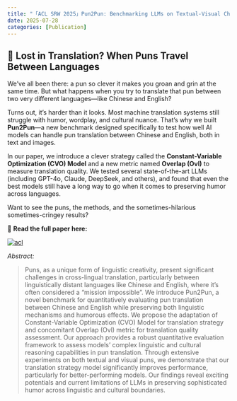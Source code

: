 ```yaml
---
title: "「ACL SRW 2025」Pun2Pun: Benchmarking LLMs on Textual-Visual Chinese-English Pun Translation via Pragmatics Model and Linguistic Reasoning"
date: 2025-07-28
categories: [Publication]
---
```


## 🤔 Lost in Translation? When Puns Travel Between Languages  

We’ve all been there: a pun so clever it makes you groan and grin at the same time. But what happens when you try to translate that pun between two very different languages—like Chinese and English?  

Turns out, it’s harder than it looks. Most machine translation systems still struggle with humor, wordplay, and cultural nuance. That’s why we built **Pun2Pun**—a new benchmark designed specifically to test how well AI models can handle pun translation between Chinese and English, both in text and images.  

In our paper, we introduce a clever strategy called the **Constant-Variable Optimization (CVO) Model** and a new metric named **Overlap (Ovl)** to measure translation quality. We tested several state-of-the-art LLMs (including GPT-4o, Claude, DeepSeek, and others), and found that even the best models still have a long way to go when it comes to preserving humor across languages.  

Want to see the puns, the methods, and the sometimes-hilarious sometimes-cringey results?  

📄 **Read the full paper here:**  

[![acl](https://img.shields.io/badge/ACL%20Anthology-2025.aclsrw.23-b31b1b.svg)](https://aclanthology.org/2025.acl-srw.23/)

*Abstract:*  
> Puns, as a unique form of linguistic creativity, present significant challenges in cross-lingual translation, particularly between linguistically distant languages like Chinese and English, where it’s often considered a “mission impossible”. We introduce Pun2Pun, a novel benchmark for quantitatively evaluating pun translation between Chinese and English while preserving both linguistic mechanisms and humorous effects. We propose the adaptation of Constant-Variable Optimization (CVO) Model for translation strategy and concomitant Overlap (Ovl) metric for translation quality assessment. Our approach provides a robust quantitative evaluation framework to assess models’ complex linguistic and cultural reasoning capabilities in pun translation. Through extensive experiments on both textual and visual puns, we demonstrate that our translation strategy model significantly improves performance, particularly for better-performing models. Our findings reveal exciting potentials and current limitations of LLMs in preserving sophisticated humor across linguistic and cultural boundaries.
